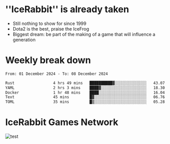 # ''IceRabbit'' is already taken
- Still nothing to show for since 1999
- Dota2 is the best, praise the IceFrog
- Biggest dream: be part of the making of a game that will influence a generation

# Weekly break down
<!--START_SECTION:waka-->

```txt
From: 01 December 2024 - To: 08 December 2024

Rust                 4 hrs 49 mins   ██████████▓░░░░░░░░░░░░░░   43.07 %
YAML                 2 hrs 3 mins    ████▓░░░░░░░░░░░░░░░░░░░░   18.30 %
Docker               1 hr 48 mins    ████░░░░░░░░░░░░░░░░░░░░░   16.04 %
Text                 45 mins         █▓░░░░░░░░░░░░░░░░░░░░░░░   06.76 %
TOML                 35 mins         █▒░░░░░░░░░░░░░░░░░░░░░░░   05.28 %
```

<!--END_SECTION:waka-->

# IceRabbit Games Network
![test](https://steam-stat.vercel.app/api?profileName=IceRabbit.png)
